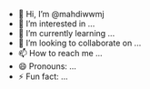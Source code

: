 - 👋 Hi, I’m @mahdiwwmj
- 👀 I’m interested in ...
- 🌱 I’m currently learning ...
- 💞️ I’m looking to collaborate on ...
- 📫 How to reach me ...
- 😄 Pronouns: ...
- ⚡ Fun fact: ...

<!---## Stargazers over time
[![Stargazers over time](https://starchart.cc/Loyalsoldier/v2ray-rules-dat.svg?background=%23333333&axis=%23fab803&line=%2395ff63)](https://starchart.cc/Loyalsoldier/v2ray-rules-dat)
mahdiwwmj/mahdiwwmj is a ✨ special ✨ repository because its `README.md` (this file) appears on your GitHub profile.
You can click the Preview link to take a look at your changes.
--->
